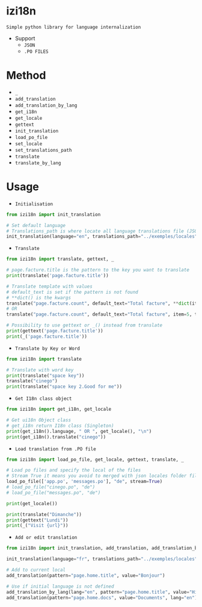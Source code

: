 # izi18n
`Simple python library for language internalization`

* Support
    * `JSON`
    * `.PO FILES`

# Method
* `_`
* `add_translation`
* `add_translation_by_lang`
* `get_i18n`
* `get_locale`
* `gettext`
* `init_translation`
* `load_po_file`
* `set_locale`
* `set_translations_path`
* `translate`
* `translate_by_lang`

# Usage
* `Initialisation`
```python
from izi18n import init_translation

# Set default language
# Translations_path is where locate all language translations file (JSON file only)
init_translation(language="en", translations_path="../exemples/locales")
```

* `Translate`
```python
from izi18n import translate, gettext, _

# page.facture.title is the pattern to the key you want to translate
print(translate('page.facture.title'))

# Translate template with values
# default_text is set if the pattern is not found
# **dict() is the kwargs
translate("page.facture.count", default_text="Total facture", **dict(item=5, total=20))
# OR
translate("page.facture.count", default_text="Total facture", item=5, total=20)

# Possibility to use gettext or _() instead from translate
print(gettext('page.facture.title'))
print(_('page.facture.title'))
```
* `Translate by Key or Word`
```python
from izi18n import translate

# Translate with word key
print(translate("space key"))
translate("cinego")
print(translate("space key 2.Good for me"))
```

* `Get I18n class object`
```python
from izi18n import get_i18n, get_locale

# Get ui18n Object class
# get_i18n return I18n class (Singleton)
print(get_i18n().language, " OR ", get_locale(), "\n")
print(get_i18n().translate("cinego"))
```

* `Load translation from .PO file`
```python
from izi18n import load_po_file, get_locale, gettext, translate, _

# Load po files and specify the local of the files
# Stream True it means you avoid to merged with json locales folder files
load_po_file(['app.po', 'messages.po'], "de", stream=True)
# load_po_file("cinego.po", "de")
# load_po_file("messages.po", "de")

print(get_locale())

print(translate("Dimanche"))
print(gettext("Lundi"))
print(_("Visit {url}"))
```

* `Add or edit translation`
```python
from izi18n import init_translation, add_translation, add_translation_by_lang

init_translation(language="fr", translations_path="../exemples/locales")

# Add to current local
add_translation(pattern="page.home.title", value="Bonjour")

# Use if initial language is not defined
add_translation_by_lang(lang="en", pattern="page.home.title", value="Hi!")
add_translation(pattern="page.home.docs", value="Documents", lang="en")
```